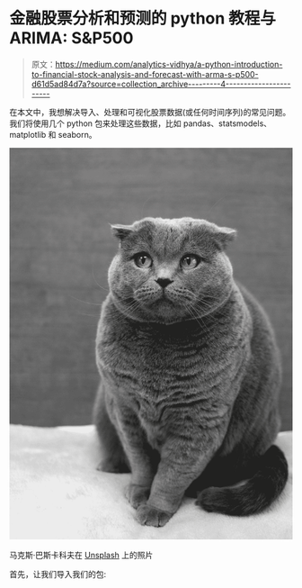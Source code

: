 # 金融股票分析和预测的 python 教程与 ARIMA: S&P500

> 原文：<https://medium.com/analytics-vidhya/a-python-introduction-to-financial-stock-analysis-and-forecast-with-arma-s-p500-d61d5ad84d7a?source=collection_archive---------4----------------------->

在本文中，我想解决导入、处理和可视化股票数据(或任何时间序列)的常见问题。我们将使用几个 python 包来处理这些数据，比如 pandas、statsmodels、matplotlib 和 seaborn。

![](img/786a720e3439879bc74d2fa33b1dbdc0.png)

马克斯·巴斯卡科夫在 [Unsplash](https://unsplash.com?utm_source=medium&utm_medium=referral) 上的照片

首先，让我们导入我们的包: